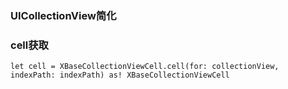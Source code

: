 ### UICollectionView简化



### cell获取

```
let cell = XBaseCollectionViewCell.cell(for: collectionView, indexPath: indexPath) as! XBaseCollectionViewCell
```

